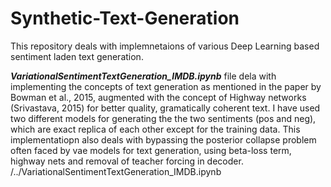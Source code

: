 # Synthetic-Text-Generation

This repository deals with implemnetaions of various Deep Learning based sentiment laden text generation.

***VariationalSentimentTextGeneration_IMDB.ipynb*** file dela with implementing the concepts of text generation as mentioned in the paper by Bowman et al., 2015,
augmented with the concept of Highway networks (Srivastava, 2015) for better quality, gramatically coherent text.
I have used two different models for generating the the two sentiments (pos and neg), which are exact replica of each other except for the training data.
This implementatiopn also deals with bypassing the posterior collapse problem often faced by vae models for text generation, using beta-loss term, highway nets and removal of teacher forcing in decoder.
/../VariationalSentimentTextGeneration_IMDB.ipynb
